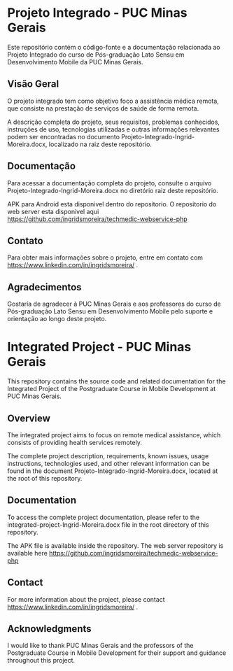 # Projeto Integrado - PUC Minas Gerais

Este repositório contém o código-fonte e a documentação relacionada ao Projeto Integrado do curso de Pós-graduação Lato Sensu em Desenvolvimento Mobile da PUC Minas Gerais.

## Visão Geral

O projeto integrado tem como objetivo foco a assistência médica remota, que consiste na prestação de serviços de saúde de forma remota.

A descrição completa do projeto, seus requisitos, problemas conhecidos, instruções de uso, tecnologias utilizadas e outras informações relevantes podem ser encontradas no documento Projeto-Integrado-Ingrid-Moreira.docx, localizado na raiz deste repositório.

## Documentação

Para acessar a documentação completa do projeto, consulte o arquivo Projeto-Integrado-Ingrid-Moreira.docx no diretório raiz deste repositório.

APK para Android esta disponivel dentro do repositorio.
O repositorio do web server esta disponivel aqui https://github.com/ingridsmoreira/techmedic-webservice-php

## Contato

Para obter mais informações sobre o projeto, entre em contato com https://www.linkedin.com/in/ingridsmoreira/ .

## Agradecimentos

Gostaría de agradecer à PUC Minas Gerais e aos professores do curso de Pós-graduação Lato Sensu em Desenvolvimento Mobile pelo suporte e orientação ao longo deste projeto.

# Integrated Project - PUC Minas Gerais

This repository contains the source code and related documentation for the Integrated Project of the Postgraduate Course in Mobile Development at PUC Minas Gerais.

## Overview

The integrated project aims to focus on remote medical assistance, which consists of providing health services remotely.

The complete project description, requirements, known issues, usage instructions, technologies used, and other relevant information can be found in the document Projeto-Integrado-Ingrid-Moreira.docx, located at the root of this repository.

## Documentation

To access the complete project documentation, please refer to the integrated-project-Ingrid-Moreira.docx file in the root directory of this repository.

The APK file is available inside the repository.
The web server repository is available here https://github.com/ingridsmoreira/techmedic-webservice-php

## Contact

For more information about the project, please contact https://www.linkedin.com/in/ingridsmoreira/ .

## Acknowledgments

I would like to thank PUC Minas Gerais and the professors of the Postgraduate Course in Mobile Development for their support and guidance throughout this project.
